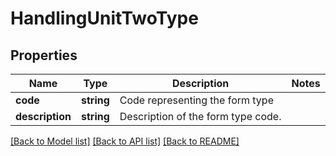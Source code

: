 # HandlingUnitTwoType

## Properties
Name | Type | Description | Notes
------------ | ------------- | ------------- | -------------
**code** | **string** | Code representing the form type | 
**description** | **string** | Description of the form type code. | 

[[Back to Model list]](../../README.md#documentation-for-models) [[Back to API list]](../../README.md#documentation-for-api-endpoints) [[Back to README]](../../README.md)

